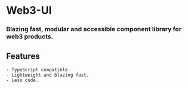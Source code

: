 # Web3-UI

### Blazing fast, modular and accessible component library for web3 products.

## Features

    - TypeScript compatible.
    - Lightweight and blazing fast.
    - Less code.
